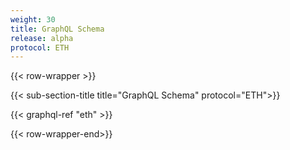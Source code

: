 ```yaml
---
weight: 30
title: GraphQL Schema
release: alpha
protocol: ETH
---
```

{{< row-wrapper >}}

{{< sub-section-title title="GraphQL Schema"  protocol="ETH">}}

{{< graphql-ref "eth" >}}

{{< row-wrapper-end>}}